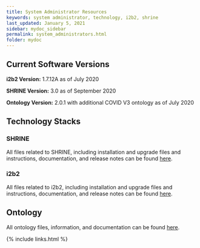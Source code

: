 ```yaml
---
title: System Administrator Resources
keywords: system administrator, technology, i2b2, shrine
last_updated: January 5, 2021
sidebar: mydoc_sidebar
permalink: system_administrators.html
folder: mydoc
---
```


## Current Software Versions
**i2b2 Version:** 1.7.12A as of July 2020

**SHRINE Version:** 3.0 as of September 2020 

**Ontology Version:** 2.0.1 with additional COVID V3 ontology as of July 2020 


## Technology Stacks
### SHRINE
All files related to SHRINE, including installation and upgrade files and instructions, documentation, and release notes can be found [here](/ACT-Network/shrine.html).

### i2b2
All files related to i2b2, including installation and upgrade files and instructions, documentation, and release notes can be found [here](/ACT-Network/i2b2.html).

## Ontology
All ontology files, information, and documentation can be found [here](/ACT-Network/ontology.html).

{% include links.html %}
